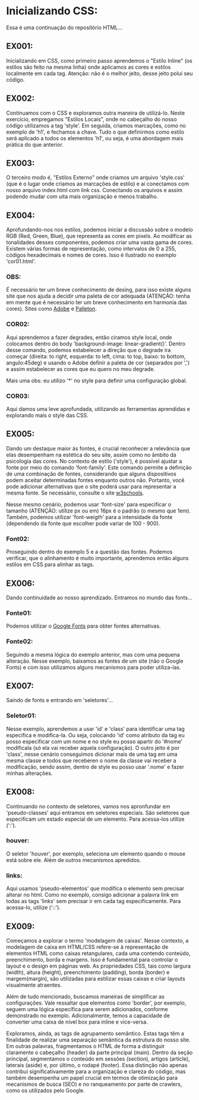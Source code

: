 # Inicializando CSS:
Essa é uma continuação do repositório HTML...

## EX001:
Inicializando em CSS, como primeiro passo aprendemos o "Estilo Inline" (os estilos são feito na mesma linha) onde aplicamos as cores e estilos localmente em cada tag. Atenção: não é o melhor jeito, desse jeito polui seu código.

## EX002:
Continuamos com o CSS e exploramos outra maneira de utilizá-lo. Neste exercício, empregamos "Estilos Locais", onde no cabeçalho do nosso código utilizamos a tag 'style'. Em seguida, criamos marcações, como no exemplo de 'h1', e fechamos a chave. Tudo o que definirmos como estilo será aplicado a todos os elementos 'h1', ou seja, é uma abordagem mais prática do que anterior.

## EX003:
O terceiro modo é, "Estilos Externo" onde criamos um arquivo 'style.css' (que é o lugar onde criamos as marcações de estilo) e ai conectamos com nosso arquivo index.html com link css. Conectando os arquivos e assim podendo mudar com uita mais organização e menos trabalho.

## EX004:
Aprofundando-nos nos estilos, podemos iniciar a discussão sobre o modelo RGB (Red, Green, Blue), que representa as cores em pixels. Ao modificar as tonalidades desses componentes, podemos criar uma vasta gama de cores. Existem várias formas de representação, como intervalos de 0 a 255, códigos hexadecimais e nomes de cores. Isso é ilustrado no exemplo 'cor01.html'.

### OBS: 
É necessário ter um breve conhecimento de desing, para isso existe alguns site que nos ajuda a decidir uma paleta de cor adequada (ATENÇÃO: tenha em mente que é necessário ter um breve conhecimento em harmonia das cores). Sites como [Adobe](https://color.adobe.com/pt/create/color-wheel) e [Palleton](https://paletton.com/#uid=33v080kQ1i5BiqIJDmrV6d0Z76L).

### COR02:
Aqui aprendemos a fazer degrades, então ciramos style local, onde colocamos dentro do body 'background-image: linear-gradient()'. Dentro desse comando, podemos estabelecer a direção que o degrade ira começar  (direita: to right, esquerda: to left, cima: to top, baixo: to bottom, angulo:45deg) e usando o Adobe definir a paleta de cor (separados por ',') e assim estabelecer as cores que eu quero no meu degrade.

Mais uma obs: eu utilizo '*' no style para definir uma configuração global.

### COR03:
Aqui damos uma leve aprofundada, utilizando as ferramentas aprendidas e explorando mais o style das CSS. 

## EX005:
Dando um destaque maior às fontes, é crucial reconhecer a relevância que elas desempenham na estética do seu site, assim como no âmbito da psicologia das cores. No contexto de estilo ('style'), é possível ajustar a fonte por meio do comando 'font-family'. Este comando permite a definição de uma combinação de fontes, considerando que alguns dispositivos podem aceitar determinadas fontes enquanto outros não. Portanto, você pode adicionar alternativas que o site poderá usar para representar a mesma fonte. Se necessário, consulte o site [w3schools](https://www.w3schools.com/cssref/css_websafe_fonts.php).

Nesse mesmo cenário, podemos usar 'font-size' para especificar o tamanho (ATENÇÃO: utilize px ou em) 16px é o padrão (o mesmo que 1em). Também, podemos utilizar 'font-weigth' para a intensidade da fonte (dependendo da fonte que escolher pode variar de 100 - 900). 

### Font02:
Proseguindo dentro do exemplo 5 e a questão das fontes. Podemos verificar, que o alinhamento é muito importante, aprendemos então alguns estilos em CSS para alinhar as tags. 

## EX006:
Dando continuidade ao nosso aprendizado. Entramos no mundo das fonts...

### Fonte01:
Podemos utilizar o [Google Fonts](https://fonts.google.com/specimen/Silkscreen) para obter fontes alternativas.

### Fonte02:
Seguindo a mesma lógica do exemplo anterior, mas com uma pequena alteração. Nesse exemplo, baixamos as fontes de um site (não o Google Fonts) e com isso utilizamos alguns mecanismos para poder utiliza-las.

## EX007:
Saindo de fonts e entrando em 'seletores'...

### Seletor01:
Nesse exemplo, aprendemos a usar 'id' e 'class' para identificar uma tag especifica e modifica-la. Ou seja, colocando 'id' como atributo da tag eu posso especificar com um nome e no style eu posso apartir do '#nome' modificala (só ela vai receber aquela configuração). O outro jeito é por 'class', nesse cenário conseguimos dicionar mais de uma tag em uma mesma classe e todos que receberen o nome da classe vai receber a modificação, sendo assim, dentro de style eu posso usar '.nome' e fazer minhas alterações. 

## EX008:
Continuando no contexto de seletores, vamos nos apronfundar em 'pseudo-classes' aqui entramos em seletores especiais. São seletores que especificam um estado especial de um elemento. Para acessa-los utilize (':'). 

### houver:
O seletor 'houver', por exemplo, seleciona um elemento quando o mouse está sobre ele. Além de outros mecanismos apredidos. 

### links: 
Aqui usamos 'pseudo-elementos' que modifica o elemento sem precisar alterar no html. Como no exemplo, consigo adicionar a palavra link em todas as tags 'links' sem precisar ir em cada tag especificamente. Para acessa-lo, utilize ('::').

## EX009:
Começamos a explorar o termo 'modelagem de caixas'. Nesse contexto, a modelagem de caixa em HTML/CSS refere-se à representação de elementos HTML como caixas retangulares, cada uma contendo conteúdo, preenchimento, borda e margens. Isso é fundamental para controlar o layout e o design em páginas web. As propriedades CSS, tais como largura (width), altura (height), preenchimento (padding), borda (border) e margem(margin), são utilizadas para estilizar essas caixas e criar layouts visualmente atraentes. 

Além de tudo mencionado, buscamos maneiras de simplificar as configurações. Vale ressaltar que elementos como 'border', por exemplo, seguem uma lógica específica para serem adicionados, conforme demonstrado no exemplo. Adicionalmente, temos a capacidade de converter uma caixa de nível box para inline e vice-versa.

Exploramos, ainda, as tags de agrupamento semântico. Estas tags têm a finalidade de realizar uma separação semântica da estrutura do nosso site. Em outras palavras, fragmentamos o HTML de forma a distinguir claramente o cabeçalho (header) da parte principal (main). Dentro da seção principal, segmentamos o conteúdo em sessões (section), artigos (article), laterais (aside) e, por último, o rodapé (footer). Essa distinção não apenas contribui significativamente para a organização e clareza do código, mas também desempenha um papel crucial em termos de otimização para mecanismos de busca (SEO) e no ranqueamento por parte de crawlers, como os utilizados pelo Google.